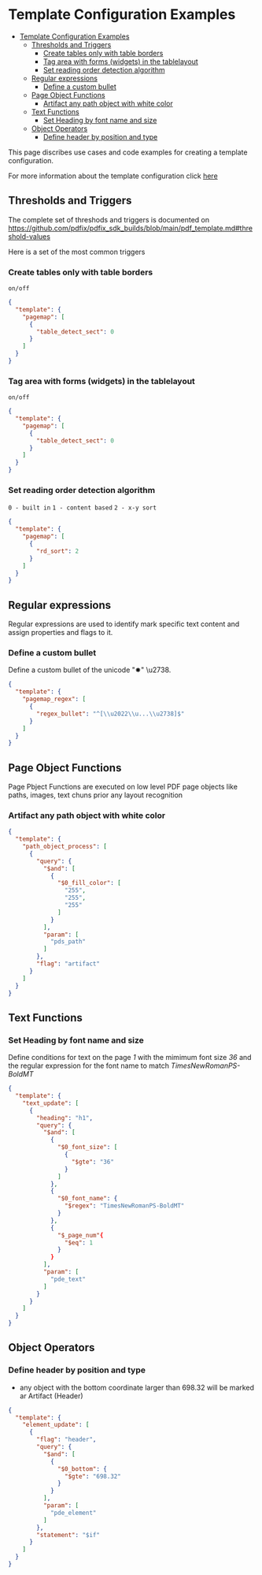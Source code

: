 # Template Configuration Examples

- [Template Configuration Examples](#template-configuration-examples)
  - [Thresholds and Triggers](#thresholds-and-triggers)
    - [Create tables only with table borders](#create-tables-only-with-table-borders)
    - [Tag area with forms (widgets) in the tablelayout](#tag-area-with-forms-widgets-in-the-tablelayout)
    - [Set reading order detection algorithm](#set-reading-order-detection-algorithm)
  - [Regular expressions](#regular-expressions)
    - [Define a custom bullet](#define-a-custom-bullet)
  - [Page Object Functions](#page-object-functions)
    - [Artifact any path object with white color](#artifact-any-path-object-with-white-color)
  - [Text Functions](#text-functions)
    - [Set Heading by font name and size](#set-heading-by-font-name-and-size)
  - [Object Operators](#object-operators)
    - [Define header by position and type](#define-header-by-position-and-type)


This page discribes use cases and code examples for creating a template configuration.

For more information about the template configuration click [here](template.md)

## Thresholds and Triggers

The complete set of threshods and triggers is documented on https://github.com/pdfix/pdfix_sdk_builds/blob/main/pdf_template.md#threshold-values

Here is a set of the most common triggers

### Create tables only with table borders 
`on/off`

```json
{
  "template": {
    "pagemap": [
      {
        "table_detect_sect": 0
      }
    ]
  }
}
```

### Tag area with forms (widgets) in the tablelayout 
`on/off`

```json
{
  "template": {
    "pagemap": [
      {
        "table_detect_sect": 0
      }
    ]
  }
}
```

### Set reading order detection algorithm 
`0 - built in`
`1 - content based`
`2 - x-y sort`

```json
{
  "template": {
    "pagemap": [
      {
        "rd_sort": 2
      }
    ]
  }
}
```

## Regular expressions

Regular expressions are used to identify mark specific text content and assign properties and flags to it.

### Define a custom bullet

Define a custom bullet of the unicode "✸" \\u2738.

```json
{
  "template": {
    "pagemap_regex": [
      {
        "regex_bullet": "^[\\u2022\\u...\\u2738]$"
      }
    ]
  }
}
```

## Page Object Functions

Page Pbject Functions are executed on low level PDF page objects like paths, images, text chuns prior any layout recognition

### Artifact any path object with white color

```json
{
  "template": {
    "path_object_process": [
      {
        "query": {
          "$and": [
            {
              "$0_fill_color": [
                "255",
                "255",
                "255"
              ]
            }
          ],
          "param": [
            "pds_path"
          ]
        },
        "flag": "artifact"
      }
    ]
  }
}
```

## Text Functions

### Set Heading by font name and size

Define conditions for text on the page *1* with the mimimum font size *36* and the regular expression for the font name to match *TimesNewRomanPS-BoldMT*

```json
{
  "template": {
    "text_update": [
      {
        "heading": "h1",
        "query": {
          "$and": [
            {
              "$0_font_size": [
                {
                  "$gte": "36"
                }
              ]
            },
            {
              "$0_font_name": {
                "$regex": "TimesNewRomanPS-BoldMT"
              }
            },
            {
              "$_page_num"{
                "$eq": 1
              }
            }
          ],
          "param": [
            "pde_text"
          ]
        }
      }
    ]
  }
}
```

## Object Operators

### Define header by position and type

- any object with the bottom coordinate larger than 698.32 will be marked ar Artifact (Header)

```json
{
  "template": {
    "element_update": [
      {
        "flag": "header",
        "query": {
          "$and": [
            {
              "$0_bottom": {
                "$gte": "698.32"
              }
            }
          ],
          "param": [
            "pde_element"
          ]
        },
        "statement": "$if"
      }
    ]
  }
}
```

